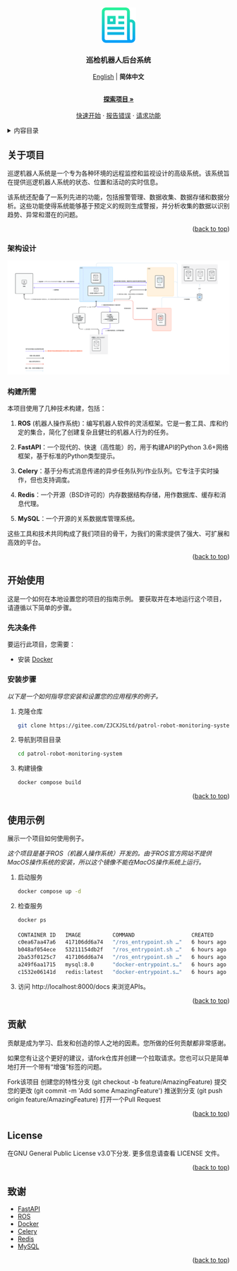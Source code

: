 <!-- Improved compatibility of back to top link: See: https://github.com/othneildrew/Best-README-Template/pull/73 -->
<a name="readme-top"></a>
<!--
*** Thanks for checking out the Best-README-Template. If you have a suggestion
*** that would make this better, please fork the repo and create a pull request
*** or simply open an issue with the tag "enhancement".
*** Don't forget to give the project a star!
*** Thanks again! Now go create something AMAZING! :D
-->



<!-- PROJECT SHIELDS -->
<!--
*** I'm using markdown "reference style" links for readability.
*** Reference links are enclosed in brackets [ ] instead of parentheses ( ).
*** See the bottom of this document for the declaration of the reference variables
*** for contributors-url, forks-url, etc. This is an optional, concise syntax you may use.
*** https://www.markdownguide.org/basic-syntax/#reference-style-links
-->



<!-- PROJECT LOGO -->
<br />
<div align="center">
  <a href="https://gitee.com/ZJCXJSLtd/patrol-robot-monitoring-system">
    <img src="images/logo.png" alt="Logo" width="80" height="80">
  </a>

  <h3 align="center">巡检机器人后台系统</h3>
  <a href="./README.md">English</a> | <strong>简体中文</strong>
  <p align="center">
    <br />
    <a href="https://gitee.com/ZJCXJSLtd/patrol-robot-monitoring-system"><strong>探索项目 »</strong></a>
    <br />
    <br />
    <a href="https://gitee.com/ZJCXJSLtd/patrol-robot-monitoring-system">快速开始</a>
    ·
    <a href="https://gitee.com/ZJCXJSLtd/patrol-robot-monitoring-system/issues">报告错误</a>
    ·
    <a href="https://gitee.com/ZJCXJSLtd/patrol-robot-monitoring-system/issues">请求功能</a>
  </p>
</div>



<!-- TABLE OF CONTENTS -->
<details>
  <summary>内容目录</summary>
  <ol>
    <li>
      <a href="#about-the-project">关于项目</a>
      <ul>
        <li><a href="#design">架构设计</a></li>
        <li><a href="#built-with">构建所需</a></li>
      </ul>
    </li>
    <li>
      <a href="#getting-started">开始使用</a>
      <ul>
        <li><a href="#prerequisites">先决条件</a></li>
        <li><a href="#installation">安装步骤</a></li>
      </ul>
    </li>
    <li><a href="#usage">使用示例</a></li>
    <li><a href="#contributing">贡献</a></li>
    <li><a href="#license">许可证</a></li>
    <li><a href="#acknowledgments">致谢</a></li>
  </ol>
</details>



<!-- ABOUT THE PROJECT -->
<a id="about-the-project"></a>
## 关于项目

巡逻机器人系统是一个专为各种环境的远程监控和监视设计的高级系统。该系统旨在提供巡逻机器人系统的状态、位置和活动的实时信息。

该系统还配备了一系列先进的功能，包括报警管理、数据收集、数据存储和数据分析。这些功能使得系统能够基于预定义的规则生成警报，并分析收集的数据以识别趋势、异常和潜在的问题。

<p align="right">(<a href="#readme-top">back to top</a>)</p>

<a id="design"></a>
### 架构设计

![Image text](images/design.png)

<a id="built-with"></a>
### 构建所需

本项目使用了几种技术构建，包括：

1. **ROS** (机器人操作系统)：编写机器人软件的灵活框架。它是一套工具、库和约定的集合，简化了创建复杂且健壮的机器人行为的任务。

2. **FastAPI**：一个现代的、快速（高性能）的，用于构建API的Python 3.6+网络框架，基于标准的Python类型提示。

3. **Celery**：基于分布式消息传递的异步任务队列/作业队列。它专注于实时操作，但也支持调度。

4. **Redis**：一个开源（BSD许可的）内存数据结构存储，用作数据库、缓存和消息代理。

5. **MySQL**：一个开源的关系数据库管理系统。

这些工具和技术共同构成了我们项目的骨干，为我们的需求提供了强大、可扩展和高效的平台。

<p align="right">(<a href="#readme-top">back to top</a>)</p>



<!-- GETTING STARTED -->
<a id="getting-started"></a>
## 开始使用

这是一个如何在本地设置您的项目的指南示例。
要获取并在本地运行这个项目，请遵循以下简单的步骤。

<a id="prerequisites"></a>
### 先决条件

要运行此项目，您需要：
- 安装 [Docker](https://docs.docker.com/get-docker/)

<a id="installation"></a>
### 安装步骤

_以下是一个如何指导您安装和设置您的应用程序的例子。_

1. 克隆仓库
   ```sh
   git clone https://gitee.com/ZJCXJSLtd/patrol-robot-monitoring-system.git
   ```
2. 导航到项目目录
   ```sh
   cd patrol-robot-monitoring-system
   ```
3. 构建镜像
   ```sh
   docker compose build 
   ```


<p align="right">(<a href="#readme-top">back to top</a>)</p>



<!-- USAGE EXAMPLES -->
<a id="usage"></a>
## 使用示例

展示一个项目如何使用例子。

_这个项目是基于ROS（机器人操作系统）开发的。由于ROS官方网站不提供MacOS操作系统的安装，所以这个镜像不能在MacOS操作系统上运行。_

1. 启动服务
   ```sh
   docker compose up -d
   ```
2. 检查服务
   ```sh
   docker ps
   
   CONTAINER ID   IMAGE          COMMAND                  CREATED       STATUS       PORTS                               NAMES
   c0ea67aa47a6   417106dd6a74   "/ros_entrypoint.sh …"   6 hours ago   Up 6 hours   0.0.0.0:8000->8000/tcp              app
   b048af054ece   53211154db2f   "/ros_entrypoint.sh …"   6 hours ago   Up 6 hours                                       ros_core
   2ba53f0125c7   417106dd6a74   "/ros_entrypoint.sh …"   6 hours ago   Up 6 hours   8000/tcp                            patrol-robot-monitoring-system-celery-worker-1
   a249f6aa1715   mysql:8.0      "docker-entrypoint.s…"   6 hours ago   Up 6 hours   0.0.0.0:3306->3306/tcp, 33060/tcp   patrol-robot-monitoring-system-db-1
   c1532e06141d   redis:latest   "docker-entrypoint.s…"   6 hours ago   Up 6 hours   0.0.0.0:6379->6379/tcp              redis
   ```
 3. 访问 http://localhost:8000/docs 来浏览APIs。


   
<p align="right">(<a href="#readme-top">back to top</a>)</p>



<!-- CONTRIBUTING -->
<a id="contributing"></a>
## 贡献

贡献是成为学习、启发和创造的惊人之地的因素。您所做的任何贡献都非常感谢。

如果您有让这个更好的建议，请fork仓库并创建一个拉取请求。您也可以只是简单地打开一个带有“增强”标签的问题。

Fork该项目
创建您的特性分支 (git checkout -b feature/AmazingFeature)
提交您的更改 (git commit -m 'Add some AmazingFeature')
推送到分支 (git push origin feature/AmazingFeature)
打开一个Pull Request

<p align="right">(<a href="#readme-top">back to top</a>)</p>



<!-- LICENSE -->
<a id="license"></a>
## License
在GNU General Public License v3.0下分发. 更多信息请查看 LICENSE 文件。

<p align="right">(<a href="#readme-top">back to top</a>)</p>



<!-- ACKNOWLEDGMENTS -->
<a id="acknowledgments"></a>
## 致谢

* [FastAPI](https://fastapi.tiangolo.com/)
* [ROS](http://wiki.ros.org/)
* [Docker](https://docs.docker.com/)
* [Celery](https://github.com/celery/celery)
* [Redis](https://redis.io/)
* [MySQL](https://www.mysql.com/)

<p align="right">(<a href="#readme-top">back to top</a>)</p>
